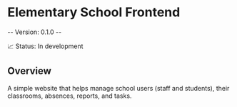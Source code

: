 # Elementary School Frontend

-- Version: 0.1.0 --

:chart_with_upwards_trend: Status: In development

## Overview
A simple website that helps manage school users (staff and students), their classrooms, absences, reports, and tasks.
